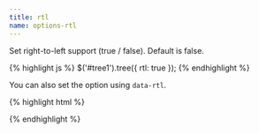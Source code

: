 ```yaml
---
title: rtl
name: options-rtl
---
```


Set right-to-left support (true / false). Default is false.

{% highlight js %}
$('#tree1').tree({
rtl: true
});
{% endhighlight %}

You can also set the option using `data-rtl`.

{% highlight html %}
<div id="tree1" data-url="/data" data-rtl></div>
{% endhighlight %}
